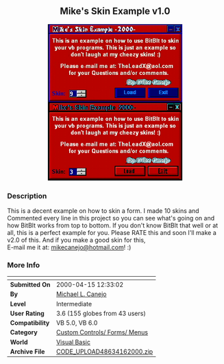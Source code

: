 ﻿<div align="center">

## Mike's Skin Example v1\.0

<img src="PIC20004161235315975.jpg">
</div>

### Description

This is a decent example on how to skin a form. I made 10 skins and Commented every line in this project so you can see what's going on and how BitBlt works from top to bottom. If you don't know BitBlt that well or at all, this is a perfect example for you. Please RATE this and soon I'll make a v2.0 of this. And if you make a good skin for this, <br>E-mail me it at: mikecanejo@hotmail.com! :)
 
### More Info
 


<span>             |<span>
---                |---
**Submitted On**   |2000-04-15 12:33:02
**By**             |[Michael L\. Canejo](https://github.com/Planet-Source-Code/PSCIndex/blob/master/ByAuthor/michael-l-canejo.md)
**Level**          |Intermediate
**User Rating**    |3.6 (155 globes from 43 users)
**Compatibility**  |VB 5\.0, VB 6\.0
**Category**       |[Custom Controls/ Forms/  Menus](https://github.com/Planet-Source-Code/PSCIndex/blob/master/ByCategory/custom-controls-forms-menus__1-4.md)
**World**          |[Visual Basic](https://github.com/Planet-Source-Code/PSCIndex/blob/master/ByWorld/visual-basic.md)
**Archive File**   |[CODE\_UPLOAD48634162000\.zip](https://github.com/Planet-Source-Code/michael-l-canejo-mike-s-skin-example-v1-0__1-7301/archive/master.zip)








